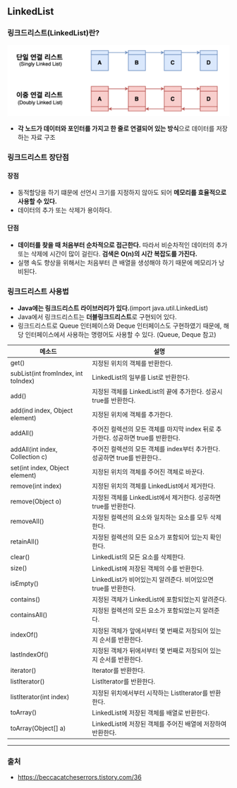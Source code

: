 ## LinkedList

### 링크드리스트(LinkedList)란?
![LinkedList](./img/linkedList.png)  
- **각 노드가 데이터와 포인터를 가지고 한 줄로 연결되어 있는 방식**으로 데이터를 저장하는 자료 구조

### 링크드리스트 장단점
#### 장점
- 동적할당을 하기 떄문에 선언시 크기를 지정하지 않아도 되어 **메모리를 효율적으로 사용할 수 있다.**
- 데이터의 추가 또는 삭제가 용이하다.

#### 단점
- **데이터를 찾을 때 처음부터 순차적으로 접근한다.** 따라서 비순차적인 데이터의 추가 또는 삭제에 시간이 많이 걸린다. **검색은 O(n)의 시간 복잡도를 가진다.**
- 실행 속도 향상을 위해서는 처음부터 큰 배열을 생성해야 하기 때문에 메모리가 낭비된다.

### 링크드리스트 사용법 
- **Java에는 링크드리스트 라이브러리가 있다.**(import java.util.LinkedList)
- Java에서 링크드리스트는 **더블링크드리스트**로 구현되어 있다.
- 링크드리스트로 Queue 인터페이스와 Deque 인터페이스도 구현하였기 때문에, 해당 인터페이스에서 사용하는 명령어도 사용할 수 있다. (Queue, Deque 참고)

|메소드|설명|
|-----|---|
|get()|지정된 위치의 객체를 반환한다.|
|subList(int fromIndex, int toIndex)|LinkedList의 일부를 List로 반환한다.|
|add()|지정된 객체를 LinkedList의 끝에 추가한다. 성공시 true를 반환한다.|
|add(ind index, Object element)|지정된 위치에 객체를 추가한다.|
|addAll()|주어진 컬렉션의 모든 객체를 마지막 index 뒤로 추가한다. 성공하면 true를 반환한다.|
|addAll(int index, Collection c)|주어진 컬렉션의 모든 객체를 index부터 추가한다. 성공하면 true를 반환한다..|
|set(int index, Object element)|지정된 위치의 객체를 주어진 객체로 바꾼다.|
|remove(int index)|지정된 위치의 객체를 LinkedList에서 제거한다.|
|remove(Object o)|지정된 객체를 LinkedList에서 제거한다. 성공하면 true를 반환한다.|
|removeAll()|지정된 컬렉션의 요소와 일치하는 요소를 모두 삭제한다.|
|retainAll()|지정된 컬렉션의 모든 요소가 포함되어 있는지 확인한다.|
|clear()|LinkedList의 모든 요소를 삭제한다.|
|size()|LinkedList에 저장된 객체의 수를 반환한다.|
|isEmpty()|LinkedList가 비어있는지 알려준다. 비어있으면 true를 반환한다.|
|contains()|지정된 객체가 LinkedList에 포함되었는지 알려준다.|
|containsAll()|지정된 컬렉션의 모든 요소가 포함되었는지 알려준다.|
|indexOf()|지정된 객체가 앞에서부터 몇 번째로 저장되어 있는지 순서를 반환한다.|
|lastIndexOf()|지정된 객체가 뒤에서부터 몇 번째로 저장되어 있는지 순서를 반환한다.|
|iterator()|Iterator를 반환한다.|
|listIterator()|ListIterator를 반환한다.|
|listIterator(int index)|지정된 위치에서부터 시작하는 ListIterator를 반환한다.|
|toArray()|LinkedList에 저장된 객체를 배열로 반환한다.|
|toArray(Object[] a)|LinkedList에 저장된 객체를 주어진 배열에 저장하여 반환한다.|

---
### 출처
- https://beccacatcheserrors.tistory.com/36